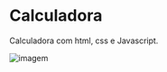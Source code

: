 # Calculadora
Calculadora com html, css e Javascript.

![imagem](https://user-images.githubusercontent.com/34754907/163481124-25443425-ba3f-4ee7-81c9-61afd44f102b.PNG)
